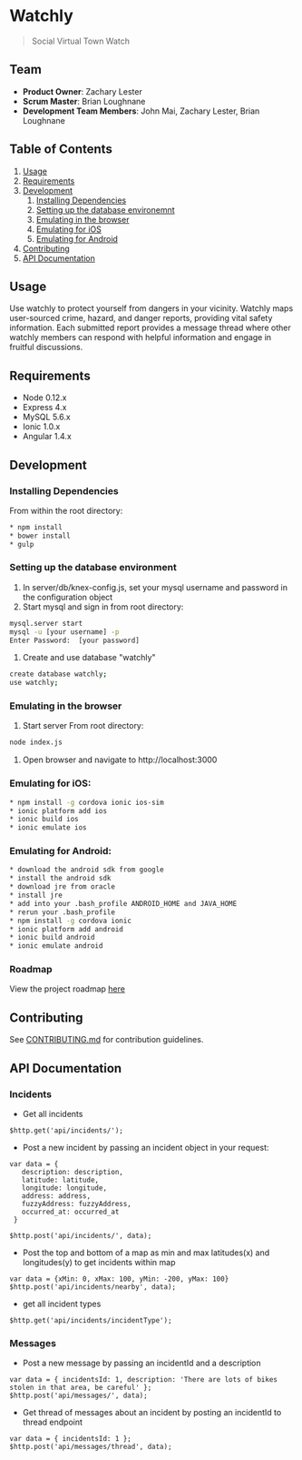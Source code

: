 # Watchly

> Social Virtual Town Watch

## Team

  - __Product Owner__: Zachary Lester
  - __Scrum Master__: Brian Loughnane
  - __Development Team Members__: John Mai, Zachary Lester, Brian Loughnane

## Table of Contents

1. [Usage](#Usage)
1. [Requirements](#requirements)
1. [Development](#development)
    1. [Installing Dependencies](#installing-dependencies)
    1. [Setting up the database environemnt](#setting-up-the-database-environment)
    1. [Emulating in the browser](#emulating-in-the-brower)
    1. [Emulating for iOS](#emulating-for-ios)
    1. [Emulating for Android](#emulating-for-android)
1. [Contributing](#contributing)
1. [API Documentation](#api-documentation)

## Usage
Use watchly to protect yourself from dangers in your vicinity.  Watchly maps user-sourced
crime, hazard, and danger reports, providing vital safety information.  Each submitted report
provides a message thread where other watchly members can respond with helpful information
and engage in fruitful discussions.

## Requirements

- Node 0.12.x
- Express 4.x
- MySQL 5.6.x
- Ionic 1.0.x
- Angular 1.4.x

## Development

### Installing Dependencies

From within the root directory:
```sh
* npm install
* bower install
* gulp
```

### Setting up the database environment
1. In server/db/knex-config.js, set your mysql username and password in the configuration object
1. Start mysql and sign in from root directory:
```sh
mysql.server start
mysql -u [your username] -p
Enter Password:  [your password]
```
1. Create and use database "watchly"
```sh
create database watchly;
use watchly;
```

### Emulating in the browser
1. Start server
From root directory:
```sh
node index.js
```
1. Open browser and navigate to http://localhost:3000

### Emulating for iOS:
```sh
* npm install -g cordova ionic ios-sim
* ionic platform add ios
* ionic build ios
* ionic emulate ios
```

### Emulating for Android:
```sh
* download the android sdk from google
* install the android sdk
* download jre from oracle
* install jre
* add into your .bash_profile ANDROID_HOME and JAVA_HOME
* rerun your .bash_profile
* npm install -g cordova ionic
* ionic platform add android
* ionic build android
* ionic emulate android
```

### Roadmap

View the project roadmap [here](https://github.com/RealisticJackdaw/watchly/issues)


## Contributing

See [CONTRIBUTING.md](CONTRIBUTING.md) for contribution guidelines.


## API Documentation

### Incidents

* Get all incidents
```
$http.get('api/incidents/');
```

* Post a new incident by passing an incident object in your request:
```
var data = { 
   description: description,
   latitude: latitude, 
   longitude: longitude,
   address: address,
   fuzzyAddress: fuzzyAddress,
   occurred_at: occurred_at
 }

$http.post('api/incidents/', data);
```

* Post the top and bottom of a map as min and max latitudes(x) and longitudes(y) to get incidents within map
```
var data = {xMin: 0, xMax: 100, yMin: -200, yMax: 100} 
$http.post('api/incidents/nearby', data);
```
* get all incident types
```
$http.get('api/incidents/incidentType');
```
### Messages

* Post a new message by passing an incidentId and a description
```
var data = { incidentsId: 1, description: 'There are lots of bikes stolen in that area, be careful' };
$http.post('api/messages/', data);
```

* Get thread of messages about an incident by posting an incidentId to thread endpoint
```
var data = { incidentsId: 1 };
$http.post('api/messages/thread', data);
```
   







